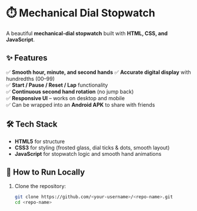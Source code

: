 # ⏱️ Mechanical Dial Stopwatch

A beautiful **mechanical-dial stopwatch** built with **HTML, CSS, and JavaScript**.  


## ✨ Features

✅ **Smooth hour, minute, and second hands**
✅ **Accurate digital display** with hundredths (00–99)  
✅ **Start / Pause / Reset / Lap** functionality  
✅ **Continuous second hand rotation** (no jump back)  
✅ **Responsive UI** – works on desktop and mobile  
✅ Can be wrapped into an **Android APK** to share with friends


## 🛠️ Tech Stack

- **HTML5** for structure
- **CSS3** for styling (frosted glass, dial ticks & dots, smooth layout)
- **JavaScript** for stopwatch logic and smooth hand animations


## 🚀 How to Run Locally

1. Clone the repository:
   ```bash
   git clone https://github.com/<your-username>/<repo-name>.git
   cd <repo-name>
